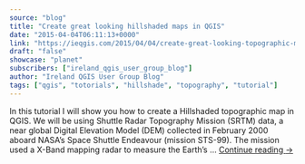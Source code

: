 ```yaml
---
source: "blog"
title: "Create great looking hillshaded maps in QGIS"
date: "2015-04-04T06:11:13+0000"
link: "https://ieqgis.com/2015/04/04/create-great-looking-topographic-maps-in-qgis-2/"
draft: "false"
showcase: "planet"
subscribers: ["ireland_qgis_user_group_blog"]
author: "Ireland QGIS User Group Blog"
tags: ["qgis", "totorials", "hillshade", "topography", "tutorial"]
---
```


In this tutorial I will show you how to create a Hillshaded topographic map in QGIS. We will be using Shuttle Radar Topography Mission (SRTM) data, a near global Digital Elevation Model (DEM) collected in February 2000 aboard NASA&#8217;s Space Shuttle Endeavour (mission STS-99). The mission used a X-Band mapping radar to measure the Earth&#8217;s &#8230; <a class="more-link" href="https://ieqgis.com/2015/04/04/create-great-looking-topographic-maps-in-qgis-2/">Continue reading <span class="meta-nav">&#8594;</span></a>
